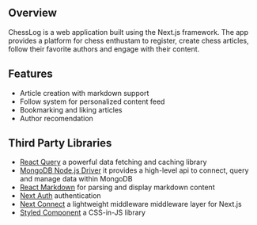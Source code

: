 ## Overview 

ChessLog is a web application built using the Next.js framework. The app provides a platform for chess enthustam to register, create chess articles, follow their favorite authors and engage with their content.

## Features

- Article creation with markdown support
- Follow system for personalized content feed
- Bookmarking and liking articles
- Author recomendation  

## Third Party Libraries
- [React Query](https://github.com/TanStack/query) a powerful data fetching and caching library
- [MongoDB Node.js Driver](https://github.com/mongodb/node-mongodb-native) it provides a high-level api to connect, query and manage data within MongoDB
- [React Markdown](https://github.com/remarkjs/react-markdown) for parsing and display markdown content
- [Next Auth](https://github.com/nextauthjs/next-auth) authentication
- [Next Connect](https://github.com/hoangvvo/next-connect) a lightweight middleware middleware layer for Next.js
- [Styled Component](https://github.com/styled-components/styled-components) a CSS-in-JS library
